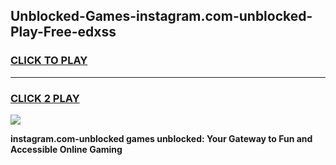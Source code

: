 
## Unblocked-Games-instagram.com-unblocked-Play-Free-edxss
<h3>
<a href="https://premium76.site?title=instagram.com-unblocked&ref=22A">CLICK TO PLAY</a></h3>
<hr>

<h3>
<a href="https://premium76.site?title=instagram.com-unblocked&ref=22A">CLICK 2 PLAY</a>
  
</h3>

<a href="https://premium76.site?title=instagram.com-unblocked&ref=22A"><img src="https://clearcache.store/games.png"></a>


**instagram.com-unblocked games unblocked: Your Gateway to Fun and Accessible Online Gaming**

